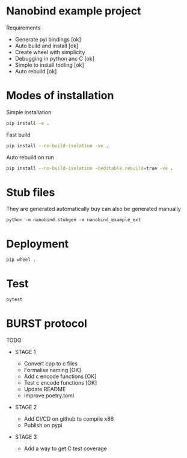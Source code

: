 # Nanobind example project

Requirements
* Generate pyi bindings [ok]
* Auto build and install [ok]
* Create wheel with simplicity 
* Debugging in python anc C [ok]
* Simple to install tooling [ok]
* Auto rebuild [ok]



# Modes of installation

Simple installation
```sh
pip install -e .
```

Fast build
```sh
pip install --no-build-isolation -ve .
```

Auto rebuild on run
```sh
pip install --no-build-isolation -Ceditable.rebuild=true -ve .
```


# Stub files
They are generated automatically buy can also be generated manually
```
python -m nanobind.stubgen -m nanobind_example_ext
```

# Deployment
```
pip wheel .
```
# Test

```sh
pytest
```

# BURST protocol
TODO
* STAGE 1
    * Convert cpp to c files
    * Formalise naming [OK]
    * Add c encode functions [OK]
    * Test c encode functions [OK]
    * Update README
    * Improve poetry.toml 


* STAGE 2
    * Add CI/CD on github to compile x86
    * Publish on pypi
* STAGE 3
    * Add a way to get C test coverage




